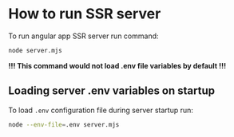 # How to run SSR server

To run angular app SSR server run command:

```bash
node server.mjs
```

**!!! This command would not load .env file variables by default !!!**

## Loading server .env variables on startup

To load `.env` configuration file during server startup run:

```bash
node --env-file=.env server.mjs
```


